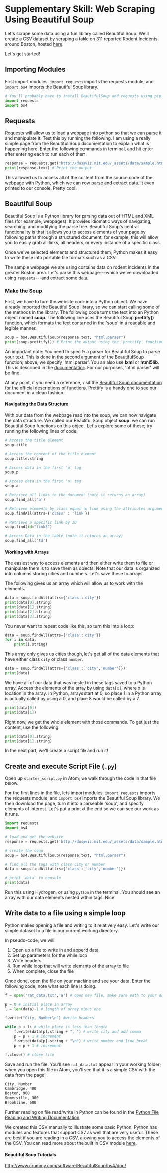 # Supplementary Skill: Web Scraping Using Beautiful Soup

Let's scrape some data using a fun library called Beautiful Soup. We'll create a CSV dataset by scraping a table on 311 reported Rodent Incidents around Boston, hosted [here](http://duspviz.mit.edu/_assets/data/sample.html).

Let's get started!

## Importing Modules

First import modules. `import requests` imports the requests module, and `import bs4` imports the Beautiful Soup library.

```python
# You'll probably have to install BeautifulSoup and requests using pip.
import requests
import bs4
```

## Requests

Requests will allow us to load a webpage into python so that we can parse it and manipulate it. Test this by running the following. I am using a really simple page from the Beautiful Soup documentation to explain what is happening here. Enter the following commands in terminal, and hit enter after entering each to run each of them.


```python
response = requests.get('http://duspviz.mit.edu/_assets/data/sample.html')
print(response.text) # Print the output
```

This allowed us to access all of the content from the source code of the webpage with Python, which we can now parse and extract data. It even printed to our console. Pretty cool!

## Beautiful Soup

Beautiful Soup is a Python library for parsing data out of HTML and XML files (for example, webpages). It provides idiomatic ways of navigating, searching, and modifying the parse tree. Beautiful Soup's central functionality is that it allows you to access elements of your page by following paths through a structured document; for example, this will allow you to easily grab all links, all headers, or every instance of a specific class.

Once we've selected elements and structured them, Python makes it easy to write these into portable file formats such as a CSV.

The sample webpage we are using contains data on rodent incidents in the greater Boston area. Let's parse this webpage---which we've downloaded using `requests`---and extract some data.

### Make the Soup

First, we have to turn the website code into a Python object. We have already imported the Beautiful Soup library, so we can start calling some of the methods in the library. The following code turns the text into an Python object named **soup**. The following line uses the Beautiful Soup **prettify()** function, which formats the text contained in the 'soup' in a readable and legible manner.

```python
soup = bs4.BeautifulSoup(response.text, "html.parser")
print(soup.prettify()) # Print the output using the 'prettify' function
```

An important note: You need to specify a parser for Beautiful Soup to parse your text. This is done in the second argument of the BeautifulSoup function; above, we specify 'html.parser'. You an also use **lxml** or **html5lib**. This is described in the [documentation](https://www.crummy.com/software/BeautifulSoup/bs4/doc/#installing-a-parser). For our purposes, 'html.parser' will be fine.

At any point, if you need a reference, visit the [Beautiful Soup documentation](https://www.crummy.com/software/BeautifulSoup/bs4/doc/#) for the official descriptions of functions. Prettify is a handy one to see our document in a clean fashion.

#### Navigating the Data Structure

With our data from the webpage read into the soup, we can now navigate the data structure. We called our Beautiful Soup object **soup**: we can run Beautiful Soup functions on this object. Let's explore some of these; try running the following lines of code.


```python
# Access the title element
soup.title
```


```python
# Access the content of the title element
soup.title.string
```


```python
# Access data in the first 'p' tag
soup.p
```


```python
# Access data in the first 'a' tag
soup.a
```


```python
# Retrieve all links in the document (note it returns an array)
soup.find_all('a')
```


```python
# Retrieve elements by class equal to link using the attributes argument
soup.findAll(attrs={'class' : 'link'})
```


```python
# Retrieve a specific link by ID
soup.find(id="link3")
```


```python
# Access Data in the table (note it returns an array)
soup.find_all('td')
```

#### Working with Arrays

The easiest way to access elements and then either write them to file or manipulate them is to save them as objects. Note that our data is organized into columns storing cities and numbers. Let's save these to arrays.

The following gives us an array which will allow us to work with the elements.

```python
data = soup.findAll(attrs={'class':'city'})
print(data[0].string)
print(data[1].string)
print(data[2].string)
print(data[3].string)
```

You never want to repeat code like this, so turn this into a loop:

```python
data = soup.findAll(attrs={'class':'city'})
for i in data:
    print(i.string)
```

This array only gives us cities though, let's get all of the data elements that have either class `city` or class `number`.

```python
data = soup.findAll(attrs={'class':['city','number']})
print(data)
```

We have all of our data that was nested in these tags saved to a Python array. Access the elements of the array by using `data[x]`, where x is location in the array. In Python, arrays start at 0, so place 1 in a Python array is actually called by using a 0, and place 8 would be called by a 7.

```python
print(data[0])
print(data[1])
```

Right now, we get the whole element with those commands. To get just the content, use the following.


```python
print(data[0].string)
print(data[1].string)
```

In the next part, we'll create a script file and run it!

## Create and execute Script File (`.py`)

Open up `starter_script.py` in Atom; we walk through the code in that file below.

For the first lines in the file, lets import modules. `import requests` imports the requests module, and `import bs4` imports the Beautiful Soup library. We then download the page, turn it into a parseable 'soup', and specify elements of interest. Let's put a print at the end so we can see our work as it runs.

```python
import requests
import bs4

# load and get the website
response = requests.get('http://duspviz.mit.edu/_assets/data/sample.html')

# create the soup
soup = bs4.BeautifulSoup(response.text, "html.parser")

# find all the tags with class city or number
data = soup.findAll(attrs={'class':['city','number']})

# print 'data' to console
print(data)
```

Run this using Hydrogen, or using `python` in the terminal. You should see an array with our data elements nested within tags. Nice!

## Write data to a file using a simple loop

Python makes opening a file and writing to it relatively easy. Let's write our simple dataset to a file in our current working directory.

In pseudo-code, we will:

1. Open up a file to write in and append data.
2. Set up parameters for the while loop
3. Write headers
4. Run while loop that will write elements of the array to file
5. When complete, close the file

Once done, open the file on your machine and see your data. Enter the following code, note what each line is doing.

```python
f = open('rat_data.txt','a') # open new file, make sure path to your data file is correct

p = 0 # initial place in array
l = len(data)-1 # length of array minus one

f.write("City, Number\n") #write headers

while p < l: # while place is less than length
    f.write(data[p].string + ", ") # write city and add comma
    p = p + 1 # increment
    f.write(data[p].string + "\n") # write number and line break
    p = p + 1 # increment

f.close() # close file
```

Save and run the file. You'll see `rat_data.txt` appear in your working folder; when you open this file in Atom, you'll see that it is a simple CSV with the data from the page!

```sh
City, Number
Cambridge, 400
Boston, 900
Somerville, 300
Brookline, 600
```

Further reading on file read/write in Python can be found in the [Python File Reading and Writing Documentation](https://docs.python.org/3/tutorial/inputoutput.html#reading-and-writing-files)

We created this CSV manually to illustrate some basic Python. Python has modules and features that support CSV as well that are very useful. These are best if you are reading in a CSV, allowing you to access the elements of the CSV. You can read more about the built in CSV module [here](https://docs.python.org/3/library/csv.html).

#### Beautiful Soup Tutorials
http://www.crummy.com/software/BeautifulSoup/bs4/doc/
